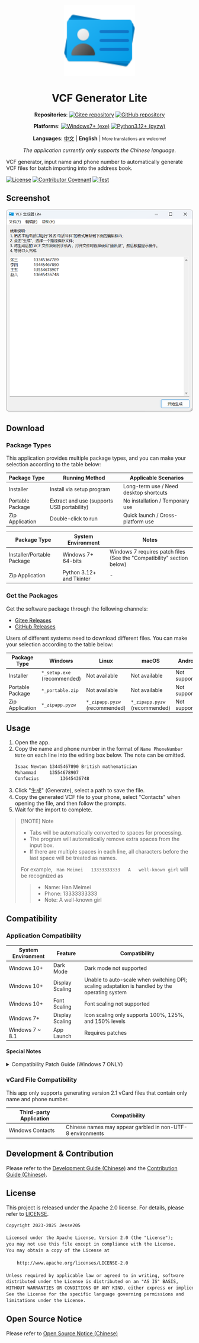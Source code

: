 <div align="center">
<img src="./docs/images/icon.svg" width="192" height="192" alt="App icon" />

# VCF Generator Lite

**Repositories**:
[![Gitee repository](https://img.shields.io/badge/Gitee-repository-C71D23?logo=gitee)][RepositoryOnGitee]
[![GitHub repository](https://img.shields.io/badge/GitHub-repository-0969da?logo=github)][RepositoryOnGithub]

**Platforms**:
[![Windows7+ (exe)](https://img.shields.io/badge/Windows_7+-exe-0078D4?logo=windows)][ReleaseOnGitee]
[![Python3.12+ (pyzw)](https://img.shields.io/badge/Python_3.12+-pyzw-3776AB?logo=python&logoColor=f5f5f5)][ReleaseOnGitee]

**Languages**:
[中文](./README.zh.md) |
**English** |
<small>More translations are welcome!</small>

_The application currently only supports the Chinese language._

</div>

VCF generator, input name and phone number to automatically generate VCF files for batch importing into the address book.

[![License](https://img.shields.io/github/license/HelloTool/VCFGeneratorLiteForTkinter)](./LICENSE)
[![Contributor Covenant](https://img.shields.io/badge/Contributor%20Covenant-2.1-4baaaa.svg)](./docs/CODE_OF_CONDUCT.md)
[![Test](https://github.com/HelloTool/VCFGeneratorLiteForTkinter/actions/workflows/test.yml/badge.svg)](https://github.com/HelloTool/VCFGeneratorLiteForTkinter/actions/workflows/test.yml)

## Screenshot

<img src="./docs/images/screenshots/main_window.webp" width="600" alt="Main window" />

## Download

### Package Types

This application provides multiple package types, and you can make your selection according to the table below:

| Package Type     | Running Method                             | Applicable Scenarios                   |
| ---------------- | ------------------------------------------ | -------------------------------------- |
| Installer        | Install via setup program                  | Long-term use / Need desktop shortcuts |
| Portable Package | Extract and use (supports USB portability) | No installation / Temporary use        |
| Zip Application  | Double-click to run                        | Quick launch / Cross-platform use      |

| Package Type               | System Environment       | Notes                                                                  |
| -------------------------- | ------------------------ | ---------------------------------------------------------------------- |
| Installer/Portable Package | Windows 7+ 64-bits       | Windows 7 requires patch files (See the "Compatibility" section below) |
| Zip Application            | Python 3.12+ and Tkinter | -                                                                      |

### Get the Packages

Get the software package through the following channels:

- [Gitee Releases][ReleaseOnGitee]
- [GitHub Releases][ReleaseOnGithub]

Users of different systems need to download different files. You can make your selection according to the table below:

| Package Type     | Windows                     | Linux                         | macOS                         | Android       |
| ---------------- | --------------------------- | ----------------------------- | ----------------------------- | ------------- |
| Installer        | `*_setup.exe` (recommended) | Not available                 | Not available                 | Not supported |
| Portable Package | `*_portable.zip`            | Not available                 | Not available                 | Not supported |
| Zip Application  | `*_zipapp.pyzw`             | `*_zipapp.pyzw` (recommended) | `*_zipapp.pyzw` (recommended) | Not supported |

## Usage

1. Open the app.
2. Copy the name and phone number in the format of `Name PhoneNumber Note` on each line into the editing box below. The note can be omitted.
   ```text
   Isaac Newton	13445467890	British mathematician
   Muhammad		13554678907
   Confucius		13645436748
   ```
3. Click "生成" (Generate), select a path to save the file.
4. Copy the generated VCF file to your phone, select "Contacts" when opening the file, and then follow the prompts.
5. Wait for the import to complete.

> [!NOTE] Note
>
> - Tabs will be automatically converted to spaces for processing.
> - The program will automatically remove extra spaces from the input box.
> - If there are multiple spaces in each line, all characters before the last space will be treated as names.
>
> For example, ` Han Meimei   13333333333   A   well-known girl` will be recognized as
>
>
> > - Name: Han Meimei
> > - Phone: 13333333333
> > - Note: A well-known girl
>

## Compatibility

### Application Compatibility

| System Environment | Feature         | Compatibility                                                                                  |
| ------------------ | --------------- | ---------------------------------------------------------------------------------------------- |
| Windows 10+        | Dark Mode       | Dark mode not supported                                                                        |
| Windows 10+        | Display Scaling | Unable to auto-scale when switching DPI; scaling adaptation is handled by the operating system |
| Windows 10+        | Font Scaling    | Font scaling not supported                                                                     |
| Windows 7+         | Display Scaling | Icon scaling only supports 100%, 125%, and 150% levels                                         |
| Windows 7 ~ 8.1    | App Launch      | Requires patches                                                                               |

#### Special Notes

<details>
<summary>Compatibility Patch Guide (Windows 7 ONLY)</summary>

1. **Download Python embed package** from [PythonWin7][PythonWin7RepositoryOnGithub]:
   - `python-3.13.2-embed-amd64.zip`
2. **Extract required DLLs**:
   - `python313.dll`
   - `api-ms-win-core-path-l1-1-0.dll`
3. **Apply patch**:
   1. Complete software installation
   2. Navigate to `_internal` folder in installation directory
   3. Replace existing files with the extracted DLLs

</details>

### vCard File Compatibility

This app only supports generating version 2.1 vCard files that contain only name and phone number.

| Third-party Application | Compatibility                                              |
| ----------------------- | ---------------------------------------------------------- |
| Windows Contacts        | Chinese names may appear garbled in non-UTF-8 environments |

## Development & Contribution

Please refer to the [Development Guide (Chinese)](./docs/dev/README.md) and the [Contribution Guide (Chinese)](./docs/CONTRIBUTING.md).

## License

This project is released under the Apache 2.0 license. For details, please refer to [LICENSE](./LICENSE).

```txt
Copyright 2023-2025 Jesse205

Licensed under the Apache License, Version 2.0 (the "License");
you may not use this file except in compliance with the License.
You may obtain a copy of the License at

    http://www.apache.org/licenses/LICENSE-2.0

Unless required by applicable law or agreed to in writing, software
distributed under the License is distributed on an "AS IS" BASIS,
WITHOUT WARRANTIES OR CONDITIONS OF ANY KIND, either express or implied.
See the License for the specific language governing permissions and
limitations under the License.
```

## Open Source Notice

Please refer to [Open Source Notice (Chinese)](./docs/legal/os_notices.md)

[RepositoryOnGitee]: https://gitee.com/HelloTool/VCFGeneratorLiteForTkinter/
[RepositoryOnGithub]: https://github.com/HelloTool/VCFGeneratorLiteForTkinter/
[ReleaseOnGitee]: https://gitee.com/HelloTool/VCFGeneratorLiteForTkinter/releases/latest
[ReleaseOnGithub]: https://github.com/HelloTool/VCFGeneratorLiteForTkinter/releases/latest
[PythonWin7RepositoryOnGithub]: https://github.com/adang1345/PythonWin7
